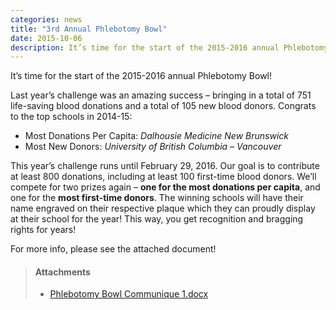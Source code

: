 ```yaml
---
categories: news
title: "3rd Annual Phlebotomy Bowl"
date: 2015-10-06
description: It’s time for the start of the 2015-2016 annual Phlebotomy Bowl! Last year’s challenge was an amazing success &ndash; bringing in a total of 751 life-saving blood donations and a total of 105 new blood donors.
---
```


It’s time for the start of the 2015-2016 annual Phlebotomy Bowl!

Last year’s challenge was an amazing success – bringing in a total of 751 life-saving blood donations and a total of 105 new blood donors. Congrats to the top schools in 2014-15:

- Most Donations Per Capita: *Dalhousie Medicine New Brunswick*
- Most New Donors: *University of British Columbia &ndash; Vancouver*

This year’s challenge runs until February 29, 2016. Our goal is to contribute at least 800 donations, including at least 100 first-time blood donors. We’ll compete for two prizes again – **one for the most donations per capita**, and one for the **most first-time donors**. The winning schools will have their name engraved on their respective plaque which they can proudly display at their school for the year! This way, you get recognition and bragging rights for years!

For more info, please see the attached document!

> #### **Attachments**
> - <a href="/files/updates/Phlebotomy%20Bowl%20Communique%201.docx">Phlebotomy Bowl Communique 1.docx</a>